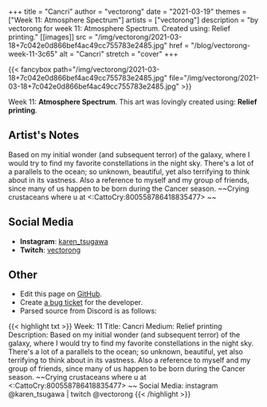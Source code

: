 +++
title =       "Cancri"
author =      "vectorong"
date =        "2021-03-19"
themes =      ["Week 11: Atmosphere Spectrum"]
artists =     ["vectorong"]
description = "by vectorong for week 11: Atmosphere Spectrum. Created using: Relief printing."
[[images]]
              src = "/img/vectorong/2021-03-18+7c042e0d866bef4ac49cc755783e2485.jpg"
              href = "/blog/vectorong-week-11-3c65"
              alt = "Cancri"
              stretch = "cover"
+++


{{< fancybox path="/img/vectorong/2021-03-18+7c042e0d866bef4ac49cc755783e2485.jpg" file="/img/vectorong/2021-03-18+7c042e0d866bef4ac49cc755783e2485.jpg" >}}


Week 11: **Atmosphere Spectrum**. This art was lovingly created using: **Relief printing**.

## Artist's Notes

Based on my initial wonder (and subsequent terror) of the galaxy, where I would try to find my favorite constellations in the night sky. There's a lot of a parallels to the ocean; so unknown, beautiful, yet also terrifying to think about in its vastness. Also a reference to myself and my group of friends, since many of us happen to be born during the Cancer season. ~~Crying crustaceans where u at <:CattoCry:800558786418835477>  ~~

## Social Media

- **Instagram**: <a href='https://instagram.com/karen_tsugawa' target='_blank'>karen_tsugawa</a>
- **Twitch**: <a href='https://twitch.tv/vectorong' target='_blank'>vectorong</a>


## Other

- Edit this page on [GitHub](https://github.com/teaminkling/web-refresh/edit/main/blog/content/blog/vectorong-week-11-3c65.md).
- Create [a bug ticket](https://github.com/teaminkling/web-refresh/issues/new?assignees=&labels=bug&template=problem-report.md&title=) for the developer.
- Parsed source from Discord is as follows:

{{< highlight txt >}}
Week: 11
Title: Cancri
Medium: Relief printing
Description: Based on my initial wonder (and subsequent terror) of the galaxy, where I would try to find my favorite constellations in the night sky. There's a lot of a parallels to the ocean; so unknown, beautiful, yet also terrifying to think about in its vastness. Also a reference to myself and my group of friends, since many of us happen to be born during the Cancer season. ~~Crying crustaceans where u at <:CattoCry:800558786418835477>  ~~
Social Media: instagram @karen_tsugawa  |  twitch @vectorong
{{< /highlight >}}
